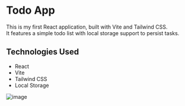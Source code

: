 # Todo App

This is my first React application, built with Vite and Tailwind CSS.  
It features a simple todo list with local storage support to persist tasks.

## Technologies Used
- React  
- Vite  
- Tailwind CSS  
- Local Storage  

![image](https://github.com/user-attachments/assets/ac65747b-bf13-409d-ad18-a3cd99cdc9fd)
